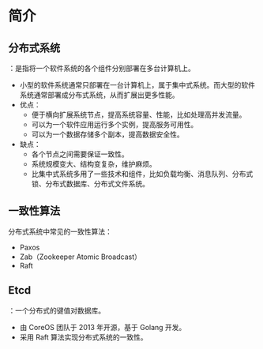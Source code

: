 # 简介

## 分布式系统

：是指将一个软件系统的各个组件分别部署在多台计算机上。
- 小型的软件系统通常只部署在一台计算机上，属于集中式系统。而大型的软件系统通常部署成分布式系统，从而扩展出更多性能。
- 优点：
  - 便于横向扩展系统节点，提高系统容量、性能，比如处理高并发流量。
  - 可以为一个软件应用运行多个实例，提高服务可用性。
  - 可以为一个数据存储多个副本，提高数据安全性。
- 缺点：
  - 各个节点之间需要保证一致性。
  - 系统规模变大、结构变复杂，维护麻烦。
  - 比集中式系统多用了一些技术和组件，比如负载均衡、消息队列、分布式锁、分布式数据库、分布式文件系统。

## 一致性算法

分布式系统中常见的一致性算法：
- Paxos
- Zab（Zookeeper Atomic Broadcast）
- Raft

## Etcd

：一个分布式的键值对数据库。
- 由 CoreOS 团队于 2013 年开源，基于 Golang 开发。
- 采用 Raft 算法实现分布式系统的一致性。
